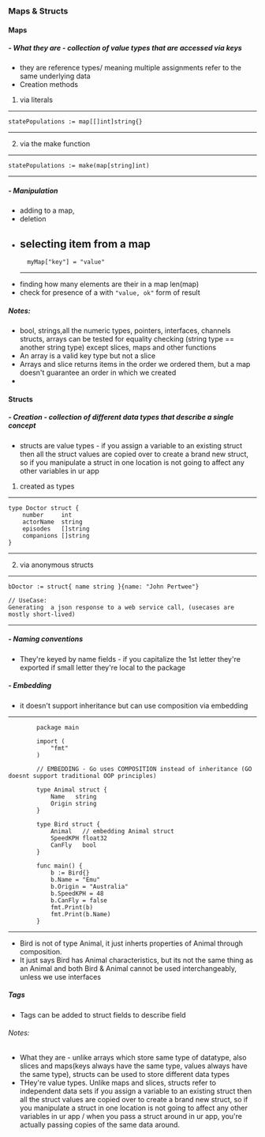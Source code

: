 ### Maps & Structs

#### Maps
##### - What they are - collection of value types that are accessed via keys
- they are reference types/ meaning multiple assignments refer to the same underlying data
- Creation methods
1. via literals
-----
    statePopulations := map[[]int]string{}
-----
2. via the make function
------
	statePopulations := make(map[string]int)
------

##### - Manipulation 

- adding to a map,
- deletion 
- selecting item from a map 
    -----
        myMap["key"] = "value"
    -----
- finding how many elements are their in a map len(map)
- check for presence of a with `"value, ok"` form of result

##### Notes:
- bool, strings,all the numeric types, pointers, interfaces, channels structs, arrays can be tested for equality checking (string type == another string type) except slices, maps and other functions
- An array is a valid key type but not a slice
- Arrays and slice returns items in the order we ordered them, but a map doesn't guarantee an order in which we created
- 

#### Structs
##### - Creation - collection of different data types that describe a single concept
- structs are value types - if you assign a variable to an existing struct then all the struct values are copied over to create a brand new struct, so if you manipulate a struct in one location is not going to affect any other variables in ur app
1. created as types
-----
    type Doctor struct {
        number     int
        actorName  string
        episodes   []string
        companions []string
    }
-----
2. via anonymous structs
------
	bDoctor := struct{ name string }{name: "John Pertwee"} 
    
    // UseCase:
    Generating  a json response to a web service call, (usecases are mostly short-lived)
------

##### - Naming conventions
- They're keyed by name fields - if you capitalize the 1st letter they're exported if small letter they're local to the package

##### - Embedding
- it doesn't support inheritance but can use composition via embedding
------

            package main

            import (
                "fmt"
            )

            // EMBEDDING - Go uses COMPOSITION instead of inheritance (GO doesnt support traditional OOP principles)

            type Animal struct {
                Name   string
                Origin string
            }

            type Bird struct {
                Animal   // embedding Animal struct
                SpeedKPH float32
                CanFly   bool
            }

            func main() {
                b := Bird{}
                b.Name = "Emu"
                b.Origin = "Australia"
                b.SpeedKPH = 48
                b.CanFly = false
                fmt.Print(b)
                fmt.Print(b.Name)
            }

-------------
- Bird is not of type Animal, it just inherts properties of Animal through composition.
- It just says Bird has Animal characteristics, but its not the same thing as an Animal and both Bird & Animal cannot be used interchangeably, unless we use interfaces

##### Tags
- Tags can be added to struct fields to describe field
###### Notes:
- What they are - unlike arrays which store same type of datatype, also slices and maps(keys always have the same type, values always have the same type), structs can be used to store different data types
- THey're value types. Unlike maps and slices, structs refer to independent data sets 
if you assign a variable to an existing struct then all the struct values are copied over to create a brand new struct, so if you manipulate a struct in one location is not going to affect any other variables in ur app
/ when you pass a struct around in ur app, you're actually passing copies of the same data around.